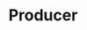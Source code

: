 ---
title: Producer
position: 50
name: Graham Ehlers Sheldon
bio: |-
  Emmy® award winner Graham Sheldon resides in southern California USA where he works as a producer, director of photography, and sales agent for indie films.

  Throughout his career, Sheldon has produced and shot scripted, topical, and historical documentary projects in over two dozen countries and across the United States--including Alaska and the Hawaiian Islands.

  Highlights of Graham's documentary work include -- NBC's The Island with Bear Grylls, Sinking Nation, Echoes from Chernobyl, Cuba: An Island Apart, Inheritance (PBS), The Agency: Inside the CIA, and his Emmy® award winning expose on migration: Crossing Borders.

  He attended Indiana University and double-majored in Telecommunications and Theatre. A member of ICG Local 600, the Producers Guild of America and ACS, Graham is also a writer for the filmmaking website Cinema5d, a licensed FAA drone pilot, a Rosco Ambassador, and a Sigma Cine Pro.

  Feature Films: The Right Girls, Ms. White Light, The Good Catholic, Dry Blood, American Hasi, Analog Love, Back to Lyla

  Past Clients: NBC, VICE, Disney, Dell, Ubisoft, BBC, TLC, iTV, Discovery, PepsiCo, PBS, Nestle, Legendary Digital Networks, Shed Media, Acxiom, back2back Productions, Electronic Arts, Honey Bee, WildBear Entertainment, Nerdist, Warner Brothers Interactive Entertainment, Pigasus Pictures, Reelz, Original Productions, PainlessTV, OWN, Envy Gaming.
Image: "/assets/images/educators/graham-sheldon.jpg"
Website: http://grahamsheldon.net
---